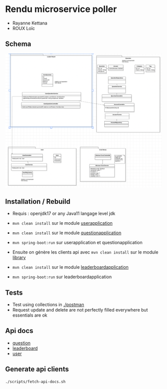 # Rendu microservice poller

- Rayanne Kettana
- ROUX Loïc

## Schema

![archi](./doc/ms-architecture.png)

## Installation / Rebuild

- Requis : openjdk17 or any Java11 langage level jdk

- `mvn clean install` sur le module [userapplication](./userapplication)
- `mvn clean install` sur le module [questionapplication](./questionapplication)
- `mvn spring-boot:run` sur userapplication et questionapplication
- Ensuite on génère les clients api avec `mvn clean install` sur le module [library](./library)
- `mvn clean install` sur le module [leaderboardapplication](./library)
- `mvn spring-boot:run` sur leaderboardapplication

## Tests

- Test using collections in [./postman](postman)
- Request update and delete are not perfectly filled everywhere but essentials are ok

## Api docs

- [question](http://localhost:8081/swagger-ui/index.html)
- [leaderboard](http://localhost:8082/swagger-ui/index.html)
- [user](http://localhost:8080/swagger-ui/index.html)

## Generate api clients

`./scripts/fetch-api-docs.sh`
